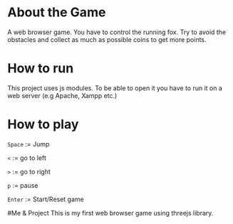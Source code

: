 # About the Game
A web browser game. You have to control the running fox. Try to avoid the obstacles and collect as much as possible coins to get more points.

# How to run
This project uses js modules. To be able to open it you have to run it on a web server (e.g Apache, Xampp etc.)

# How to play

`Space` := Jump

`<` := go to left

`>` := go to right

`p` := pause

`Enter` := Start/Reset game

#Me & Project
This is my first web browser game using threejs library.
